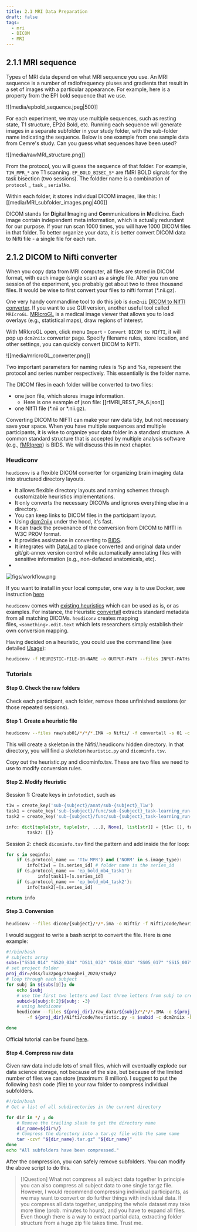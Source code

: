 ```yaml
---
title: 2.1 MRI Data Preparation
draft: false
tags:
  - mri
  - DICOM
  - MRI
---
```

## 2.1.1 MRI sequence

Types of MRI data depend on what MRI sequence you use. An MRI sequence is a number of radiofrequency pluses and gradients that result in a set of images with a particular appearance. For example, here is a  property from the EPI bold sequence that we use. 

![[media/epbold_sequence.jpeg|500]]

For each experiment, we may use multiple sequences, such as resting state, T1 structure, EP2d Bold, etc. Running each sequence will generate images in a separate subfolder in your study folder, with the sub-folder name indicating the sequence. Below is one example from one sample data from Cemre's study. Can you guess what sequences have been used?

![[media/rawMRI_structure.png]]


From the protocol, you will guess the sequence of that folder. For example, `T1W_MPR_*` are T1 scanning. `EP_BOLD_BISEC_S*` are fMRI BOLD signals for the task bisection (two sessions). The foldder name is a combination of `protocol` _ `task` _ `serialNo`. 

Within each folder, it stores individual DICOM images, like this:
![[media/MRI_subfolder_images.png|400]]

DICOM stands for **D**igital **I**maging and **Co**mmunications in **M**edicine. Each image contain independent meta information, which is actually redundant for our purpose. If your run scan 1000 times, you will have 1000 DICOM files in that folder. To better organize your data, it is better convert DICOM data to Nifti file - a single file for each run.  

## 2.1.2 DICOM to Nifti converter

When you copy data from MRI computer, all files are stored in DICOM format, with each image (single scan) as a single file. After you run one session of the experiment, you probably get about two to three thousand files. It would be wise to first convert your files to nifti format (\*.nii.gz). 

One very handy commandline tool to do this job is `dcm2nii` [DICOM to NIfTI converter](https://github.com/rordenlab/dcm2niix). If you want to use GUI version, another useful tool called `MRIcroGL`. [MRIcroGL](https://www.nitrc.org/plugins/mwiki/index.php/mricrogl:MainPage)  is a medical image viewer that allows you to load overlays (e.g., statistical maps), draw regions of interest. 

With MRIcroGL open, click menu `Import` - `Convert DICOM to NIfTI`, it will pop up `dcm2niix` converter page. Specify filename rules, store location, and other settings, you can quickly convert DICOM to NIfTI. 

![[media/mricroGL_converter.png]]

Two important parameters for naming rules is %p and %s, represent the protocol and series number respectively. This essentially is the folder name. 

The DICOM files in each folder will be converted to two files: 
- one json file, which stores  image information. 
	- Here is one example of json file: [[rfMRI_REST_PA_6.json]]
- one NIfTI file (\*.nii or \*.nii.gz). 

Converting DICOM to NIFTI can make your raw data tidy, but not necessary save your space. When you have multiple sequences and multiple participants, it is wise to organize your data folder in a standard structure. A common standard structure that is accepted by multiple analysis software (e.g., [fMRIprep](https://fmriprep.org/en/stable/)) is BIDS. We will discuss this in next chapter. 

### Heudiconv

`heudiconv` is a flexible DICOM converter for organizing brain imaging data into structured directory layouts.

- It allows flexible directory layouts and naming schemes through customizable heuristics implementations.
- It only converts the necessary DICOMs and ignores everything else in a directory.
- You can keep links to DICOM files in the participant layout.
- Using [dcm2niix](https://github.com/rordenlab/dcm2niix/) under the hood, it's fast.
- It can track the provenance of the conversion from DICOM to NIfTI in W3C PROV format.
- It provides assistance in converting to [BIDS](http://bids.neuroimaging.io/).
- It integrates with [DataLad](https://www.datalad.org/) to place converted and original data under git/git-annex version control while automatically annotating files with sensitive information (e.g., non-defaced anatomicals, etc).
- 
![figs/workflow.png](https://github.com/nipy/heudiconv/raw/master/figs/workflow.png)

If you want to install in your local computer, one way is to use Docker, see instruction [here](https://reproducibility.stanford.edu/bids-tutorial-series-part-2a/#heuman1)

`heudiconv` comes with [existing heuristics](https://github.com/nipy/heudiconv/tree/master/heudiconv/heuristics) which can be used as is, or as examples. For instance, the Heuristic [convertall](https://github.com/nipy/heudiconv/blob/master/heudiconv/heuristics/convertall.py) extracts standard metadata from all matching DICOMs. `heudiconv` creates mapping files, `<something>.edit.text` which lets researchers simply establish their own conversion mapping.

Having decided on a heuristic, you could use the command line (see detailed [Usage](https://heudiconv.readthedocs.io/en/latest/usage.html)):

```bash
heudiconv -f HEURISTIC-FILE-OR-NAME -o OUTPUT-PATH --files INPUT-PATHs
```

### Tutorials

#### Step 0. Check the raw folders

Check each participant, each folder, remove those unfinished sessions (or those repeated sessions). 

#### Step 1. Create a heuristic file

```bash
heudiconv --files raw/sub01/*/*/*.IMA -o Nifti/ -f convertall -s 01 -c none
```

This will create a skeleton in the Nifiti/.heudiconv hidden directory. In that directory, you will find a skeleton `heuristic.py` and `dicominfo.tsv`. 

Copy out the heuristic.py and dicominfo.tsv. These are two files we need to use to modify conversion rules. 

#### Step 2. Modify Heuristic

Session 1: Create keys in `infotodict`, such as 


``` python
t1w = create_key('sub-{subject}/anat/sub-{subject}_T1w')
task1 = create_key('sub-{subject}/func/sub-{subject}_task-learning_run-1_bold')
task2 = create_key('sub-{subject}/func/sub-{subject}_task-learning_run-2_bold')

info: dict[tuple[str, tuple[str, ...], None], list[str]] = {t1w: [], task1: [],
		task2: []}
```

Session 2: check `dicominfo.tsv` find the pattern and add inside the for loop:

```python
for s in seqinfo:
	if (s.protocol_name == 'T1w_MPR') and ('NORM' in s.image_type):
		info[t1w] = [s.series_id] # folder name is the series_id
	if (s.protocol_name == 'ep_bold_mb4_task1'):
			info[task1]=[s.series_id]
	if (s.protocol_name == 'ep_bold_mb4_task2'):	
		info[task2]=[s.series_id]

return info

```

#### Step 3. Conversion

```bash
heudiconv --files dicom/{subject}/*/*.ima -o Nifti/ -f Nifti/code/heuristic.py -s 219 -ss itbs -c dcm2niix -b --minmeta --overwrite
```

I would suggest to write a bash script to convert the file. Here is one example:
```bash
#!/bin/bash
# subjects array
subs=("SS14_014" "SS20_034" "DS11_032" "DS18_034" "SS05_017" "SS15_007")
# set project folder
proj_dir=/dss/lu32pog/zhangbei_2020/study2
# loop through each subject
for subj in ${subs[@]}; do
	echo $subj
	# use the first two letters and last three letters from subj to create subid
	subid=${subj:0:2}${subj: -3}
	# using heduiconv	
	heudiconv --files ${proj_dir}/raw_data/${subj}/*/*/*.IMA -o ${proj_dir}/Nifti \
		-f ${proj_dir}/Nifti/code/heuristic.py -s $subid -c dcm2niix -b --minmeta --overwrite

done
```

Official tutorial can be found [here](https://heudiconv.readthedocs.io/en/latest/custom-heuristic.html). 


#### Step 4. Compress raw data 

Given raw data include lots of small files, which will eventually explode our data science storage, not because of the size, but because of the limited number of files we can store (maximum: 8 million).  I suggest to put the following bash code (file) to your raw folder to compress individual subfolders. 
```bash
#!/bin/bash
# Get a list of all subdirectories in the current directory

for dir in */ ; do
	# Remove the trailing slash to get the directory name
	dir_name=${dir%/}
	# Compress the directory into a tar.gz file with the same name
	tar -czvf "${dir_name}.tar.gz" "${dir_name}"
done
echo "All subfolders have been compressed."
```

After the compression, you can safely remove subfolders. You can modify the above script to do this. 

>[!Question] What not compress all subject data together
>In principle you can also compress all subject data to one single tar.gz file. However, I would recommend compressing individual participants, as we may want to convert or do further things with individual data. If you compress all data together, unzipping the whole dataset may take more time (prob. minutes to hours), and you have to expand all files. Even though there is a way to extract partial data, extracting folder structure from a huge zip file takes time. Trust me. 





